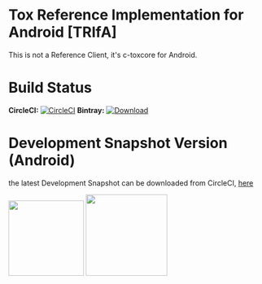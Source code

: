 # Tox Reference Implementation for Android [TRIfA]

This is not a Reference Client, it's c-toxcore for Android.

Build Status
=
**CircleCI:** [![CircleCI](https://circleci.com/gh/zoff99/ToxAndroidRefImpl/tree/zoff99%2Fdev003.png?style=badge)](https://circleci.com/gh/zoff99/ToxAndroidRefImpl)
**Bintray:** [![Download](https://api.bintray.com/packages/zoff99/maven/trifajni/images/download.svg)](https://bintray.com/zoff99/maven/trifajni/_latestVersion)



Development Snapshot Version (Android)
=
the latest Development Snapshot can be downloaded from CircleCI, [here](https://circleci.com/api/v1/project/zoff99/ToxAndroidRefImpl/latest/artifacts/0/$CIRCLE_ARTIFACTS/ToxAndroidRefImpl.apk?filter=successful&branch=zoff99%2Fdev003)


<img src="https://circleci.com/api/v1/project/zoff99/ToxAndroidRefImpl/latest/artifacts/0/$CIRCLE_ARTIFACTS/capture_app_running_2.png?filter=successful&branch=zoff99%2Fdev003" width="148">


<img src="http://i.imgur.com/QM3uviW.png" width="160">
